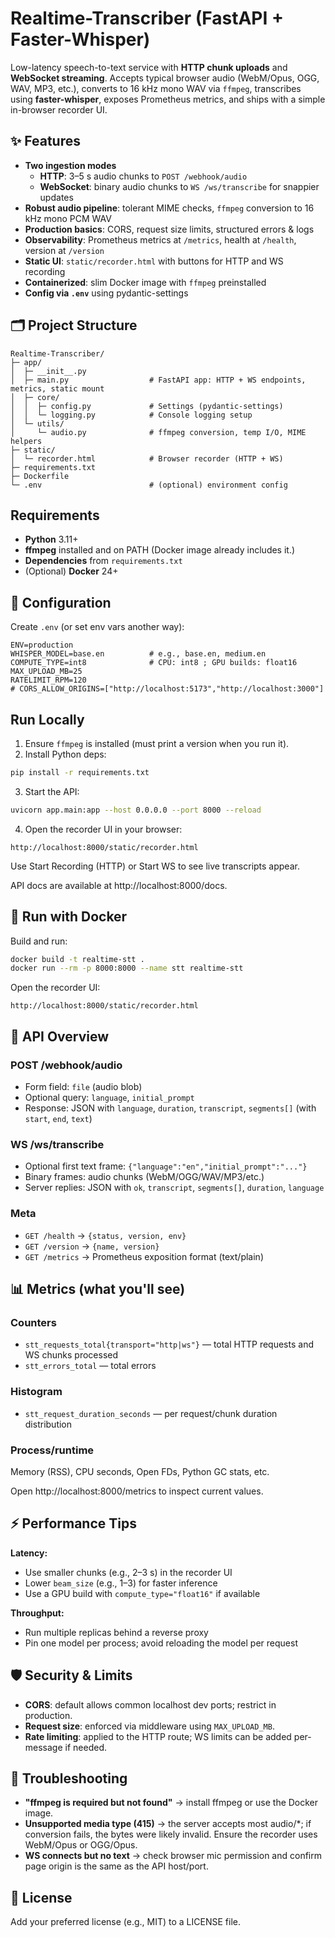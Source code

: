 # Realtime-Transcriber (FastAPI + Faster-Whisper)

Low-latency speech-to-text service with **HTTP chunk uploads** and **WebSocket streaming**. Accepts typical browser audio (WebM/Opus, OGG, WAV, MP3, etc.), converts to 16 kHz mono WAV via `ffmpeg`, transcribes using **faster-whisper**, exposes Prometheus metrics, and ships with a simple in-browser recorder UI.

## ✨ Features

* **Two ingestion modes**
  * **HTTP**: 3–5 s audio chunks to `POST /webhook/audio`
  * **WebSocket**: binary audio chunks to `WS /ws/transcribe` for snappier updates
* **Robust audio pipeline**: tolerant MIME checks, `ffmpeg` conversion to 16 kHz mono PCM WAV
* **Production basics**: CORS, request size limits, structured errors & logs
* **Observability**: Prometheus metrics at `/metrics`, health at `/health`, version at `/version`
* **Static UI**: `static/recorder.html` with buttons for HTTP and WS recording
* **Containerized**: slim Docker image with `ffmpeg` preinstalled
* **Config via `.env`** using pydantic-settings

## 🗂️ Project Structure

```
Realtime-Transcriber/
├─ app/
│  ├─ __init__.py
│  ├─ main.py                  # FastAPI app: HTTP + WS endpoints, metrics, static mount
│  ├─ core/
│  │  ├─ config.py             # Settings (pydantic-settings)
│  │  └─ logging.py            # Console logging setup
│  └─ utils/
│     └─ audio.py              # ffmpeg conversion, temp I/O, MIME helpers
├─ static/
│  └─ recorder.html            # Browser recorder (HTTP + WS)
├─ requirements.txt
├─ Dockerfile
└─ .env                        # (optional) environment config
```

## Requirements

* **Python** 3.11+
* **ffmpeg** installed and on PATH (Docker image already includes it.)
* **Dependencies** from `requirements.txt`
* (Optional) **Docker** 24+

## 🔧 Configuration

Create `.env` (or set env vars another way):

```env
ENV=production
WHISPER_MODEL=base.en          # e.g., base.en, medium.en
COMPUTE_TYPE=int8              # CPU: int8 ; GPU builds: float16
MAX_UPLOAD_MB=25
RATELIMIT_RPM=120
# CORS_ALLOW_ORIGINS=["http://localhost:5173","http://localhost:3000"]
```

## Run Locally

1. Ensure `ffmpeg` is installed (must print a version when you run it).
2. Install Python deps:

```bash
pip install -r requirements.txt
```

3. Start the API:
```bash
uvicorn app.main:app --host 0.0.0.0 --port 8000 --reload
```

4. Open the recorder UI in your browser:
```
http://localhost:8000/static/recorder.html
```

Use Start Recording (HTTP) or Start WS to see live transcripts appear.

API docs are available at http://localhost:8000/docs.

## 🐳 Run with Docker

Build and run:
```bash
docker build -t realtime-stt .
docker run --rm -p 8000:8000 --name stt realtime-stt
```

Open the recorder UI:
```
http://localhost:8000/static/recorder.html
```

## 🔌 API Overview

### POST /webhook/audio

- Form field: `file` (audio blob)
- Optional query: `language`, `initial_prompt`
- Response: JSON with `language`, `duration`, `transcript`, `segments[]` (with `start`, `end`, `text`)

### WS /ws/transcribe

- Optional first text frame: `{"language":"en","initial_prompt":"..."}`
- Binary frames: audio chunks (WebM/OGG/WAV/MP3/etc.)
- Server replies: JSON with `ok`, `transcript`, `segments[]`, `duration`, `language`

### Meta

- `GET /health` → `{status, version, env}`
- `GET /version` → `{name, version}`
- `GET /metrics` → Prometheus exposition format (text/plain)

## 📊 Metrics (what you'll see)

### Counters

- `stt_requests_total{transport="http|ws"}` — total HTTP requests and WS chunks processed
- `stt_errors_total` — total errors

### Histogram

- `stt_request_duration_seconds` — per request/chunk duration distribution

### Process/runtime

Memory (RSS), CPU seconds, Open FDs, Python GC stats, etc.

Open http://localhost:8000/metrics to inspect current values.

## ⚡ Performance Tips

**Latency:**
- Use smaller chunks (e.g., 2–3 s) in the recorder UI
- Lower `beam_size` (e.g., 1–3) for faster inference
- Use a GPU build with `compute_type="float16"` if available

**Throughput:**
- Run multiple replicas behind a reverse proxy
- Pin one model per process; avoid reloading the model per request

## 🛡️ Security & Limits

- **CORS**: default allows common localhost dev ports; restrict in production.
- **Request size**: enforced via middleware using `MAX_UPLOAD_MB`.
- **Rate limiting**: applied to the HTTP route; WS limits can be added per-message if needed.

## 🐞 Troubleshooting

- **"ffmpeg is required but not found"** → install ffmpeg or use the Docker image.
- **Unsupported media type (415)** → the server accepts most audio/*; if conversion fails, the bytes were likely invalid. Ensure the recorder uses WebM/Opus or OGG/Opus.
- **WS connects but no text** → check browser mic permission and confirm page origin is the same as the API host/port.

## 📄 License

Add your preferred license (e.g., MIT) to a LICENSE file.
